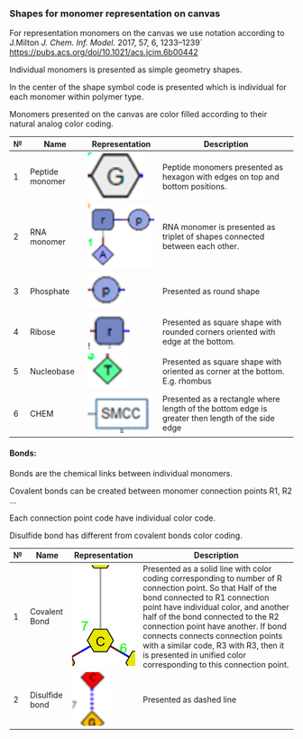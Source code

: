### Shapes for monomer representation on canvas

For representation monomers on the canvas we use notation according to J.Milton *J. Chem. Inf. Model.* 2017, 57, 6, 1233–1239`  https://pubs.acs.org/doi/10.1021/acs.jcim.6b00442

Individual monomers is presented as simple geometry shapes. 

In the center of the shape symbol code is presented which is individual for each monomer within polymer type.

Monomers presented on the canvas are color filled according to their natural analog color coding.



| №    | Name            | Representation                                               | Description                                                  |
| ---- | --------------- | ------------------------------------------------------------ | ------------------------------------------------------------ |
| 1    | Peptide monomer | ![HELM_MONOMER_peptide](https://github.com/epam/ketcher/blob/master/documentation/wiki/HELM_MONOMER_peptide.png) | Peptide monomers presented as hexagon with edges on top and bottom positions. |
| 2    | RNA monomer     | ![HELM_MONOMER_rna](https://github.com/epam/ketcher/blob/master/documentation/wiki/HELM_MONOMER_rna.png)       | RNA monomer is presented as triplet of shapes connected between each other. |
| 3    | Phosphate       | ![HELM_MONOMER_phosphate](https://github.com/epam/ketcher/blob/master/documentation/wiki/HELM_MONOMER_phosphate.png) | Presented as round shape                                     |
| 4    | Ribose          | !![HELM_MONOMER_ribose](https://github.com/epam/ketcher/blob/master/documentation/wiki/HELM_MONOMER_ribose.png) | Presented as square shape with rounded corners oriented with edge at the bottom. |
| 5    | Nucleobase      | ![HELM_MONOMER_nucleobase](https://github.com/epam/ketcher/blob/master/documentation/wiki/HELM_MONOMER_nucleobase.png) | Presented as square shape with oriented as corner at the bottom. E.g. rhombus |
| 6    | CHEM            | ![HELM_MONOMER_CHEM](https://github.com/epam/ketcher/blob/master/documentation/wiki/HELM_MONOMER_CHEM.png)     | Presented as a rectangle where length of the bottom edge is greater then length of the side edge |

#### Bonds:

Bonds are the chemical links between individual monomers. 

Covalent bonds can be created between monomer connection points R1, R2 ...

Each connection point code have individual color code. 

Disulfide bond has different from covalent bonds color coding. 

| №    | Name           | Representation                                               | Description                                                  |
| ---- | -------------- | ------------------------------------------------------------ | ------------------------------------------------------------ |
| 1    | Covalent Bond  | ![HELM_BOND_covalent](https://github.com/epam/ketcher/blob/master/documentation/wiki/HELM_BOND_covalent.png)  | Presented as a solid line with color coding corresponding to number of R connection point. So that Half of the bond connected to R1 connection point have individual color, and another half of the bond connected to the R2 connection point have another. If bond connects connects connection points with a similar code, R3 with R3, then it is presented in unified color corresponding to this connection point. |
| 2    | Disulfide bond | ![HELM_BOND_disulfide](https://github.com/epam/ketcher/blob/master/documentation/wiki/HELM_BOND_disulfide.png) | Presented as dashed line                                     |

